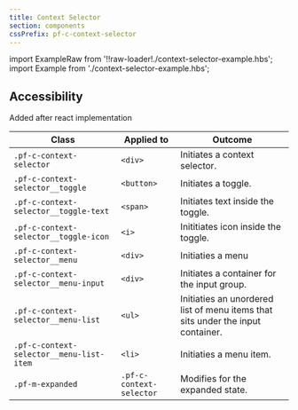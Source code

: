 ```yaml
---
title: Context Selector
section: components
cssPrefix: pf-c-context-selector
---
```

import ExampleRaw from '!!raw-loader!./context-selector-example.hbs';
import Example from './context-selector-example.hbs';

<Example 
  title="Context selector example" 
  handlebars={ExampleRaw} 
  minHeight="20em"
  html={example()} />

## Accessibility

Added after react implementation


| Class | Applied to | Outcome |
| -- | -- | -- |
| `.pf-c-context-selector` | `<div>` | Initiates a context selector.|
| `.pf-c-context-selector__toggle` | `<button>` | Initiates a toggle. |
| `.pf-c-context-selector__toggle-text` | `<span>` | Initiates text inside the toggle. |
| `.pf-c-context-selector__toggle-icon` | `<i>` | Inititiates icon inside the toggle. |
| `.pf-c-context-selector__menu` | `<div>` | Initiaties a menu |
| `.pf-c-context-selector__menu-input` | `<div>` | Initiates a container for the input group. |
| `.pf-c-context-selector__menu-list` | `<ul>` | Initiaties an unordered list of menu items that sits under the input container. |
| `.pf-c-context-selector__menu-list-item` | `<li>` | Initiaties a menu item. |
| `.pf-m-expanded` | `.pf-c-context-selector` | Modifies for the expanded state. |
